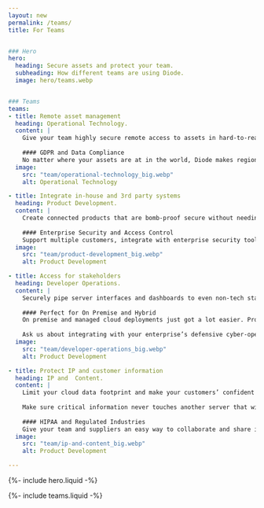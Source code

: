 ```yaml
---
layout: new
permalink: /teams/
title: For Teams


### Hero
hero:
  heading: Secure assets and protect your team.
  subheading: How different teams are using Diode.
  image: hero/teams.webp


### Teams
teams:
- title: Remote asset management
  heading: Operational Technology.
  content: |
    Give your team highly secure remote access to assets in hard-to-reach locations. Expand your OT security boundary without custom IT!
    
    #### GDPR and Data Compliance
    No matter where your assets are at in the world, Diode makes regionality and data compliance simple - all without IT setup or maintenance burden.
  image:
    src: "team/operational-technology_big.webp"
    alt: Operational Technology

- title: Integrate in-house and 3rd party systems
  heading: Product Development.
  content: |
    Create connected products that are bomb-proof secure without needing a cloud service.  You can easily integrate partner components as your ecosystem matures - every piece of the system is explicitly identified and managed with Zero Trust security.
    
    #### Enterprise Security and Access Control
    Support multiple customers, integrate with enterprise security tools, and even reconfigure permissions later - all without changing your product.
  image:
    src: "team/product-development_big.webp"
    alt: Product Development

- title: Access for stakeholders
  heading: Developer Operations.
  content: |
    Securely pipe server interfaces and dashboards to even non-tech stakeholders without development, and without complicated VPN clients.
    
    #### Perfect for On Premise and Hybrid
    On premise and managed cloud deployments just got a lot easier. Provision the server and ship product - Diode will connect you no matter where it lands.
  
    Ask us about integrating with your enterprise’s defensive cyber-operations tools!
  image:
    src: "team/developer-operations_big.webp"
    alt: Product Development

- title: Protect IP and customer information
  heading: IP and  Content.
  content: |
    Limit your cloud data footprint and make your customers’ confident in your security by keeping sensitive content under your full control.
  
    Make sure critical information never touches another server that will be copied, get stale, and become a liability.
  
    #### HIPAA and Regulated Industries
    Give your team and suppliers an easy way to collaborate and share information without the liability of email or cloud data.
  image:
    src: "team/ip-and-content_big.webp"
    alt: Product Development

---
```


{%- include hero.liquid -%}

{%- include teams.liquid -%}